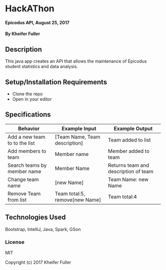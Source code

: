 # HackAThon

#### Epicodus API, August 25, 2017

#### By Kheifer Fuller

## Description

This java app creates an API that allows the maintenance of Epicodus student statistics and data analysis. 

## Setup/Installation Requirements

* Clone the repo
* Open in your editor

## Specifications
| Behavior      | Example Input         | Example Output        |
| ------------- | ------------- | ------------- |
| Add a new team to to the list |  [Team Name, Team description] |  Team added to list  |
| Add members to team | Member name |  Member added to team  |
| Search teams by member name | Member Name  |  Returns team and description of team |
|Change team name |[new Name]|Team Name: new Name|
|Remove Team from list |Team total:5, remove[new Name]|Team total:4|


## Technologies Used

Bootstrap, IntelliJ, Java, Spark, GSon

### License

MIT

Copyright (c) 2017 Kheifer Fuller
